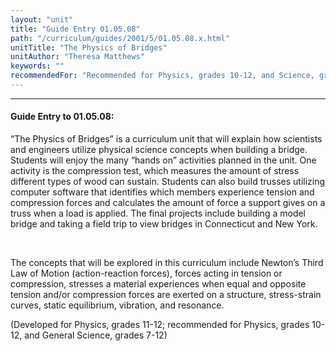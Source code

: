 ```yaml
---
layout: "unit"
title: "Guide Entry 01.05.08"
path: "/curriculum/guides/2001/5/01.05.08.x.html"
unitTitle: "The Physics of Bridges"
unitAuthor: "Theresa Matthews"
keywords: ""
recommendedFor: "Recommended for Physics, grades 10-12, and Science, grades 7-12."
---
```

<body>
<hr/>
<h4>
Guide Entry to 01.05.08:
</h4>
<p>
“The Physics of Bridges” is a curriculum unit that will explain how scientists and engineers utilize physical science concepts when building a bridge. Students will enjoy the many “hands on” activities planned in the unit. One activity is the compression test, which measures the amount of stress different types of wood can sustain. Students can also build trusses utilizing computer software that identifies which members experience tension and compression forces and calculates the amount of force a support gives on a truss when a load is applied. The final projects include building a model bridge and taking a field trip to view bridges in Connecticut and New York.
</p>
<p>
<font color="#ffffff" style="visibility:hidden;">
____
</font>
</p>
<p>
The concepts that will be explored in this curriculum include Newton’s Third Law of Motion (action-reaction forces), forces acting in tension or compression, stresses a material experiences when equal and opposite tension and/or compression forces are exerted on a structure, stress-strain curves, static equilibrium, vibration, and resonance.
</p>
<p>
(Developed for Physics, grades 11-12; recommended for Physics, grades 10-12, and General Science, grades 7-12)
</p>
</body>
